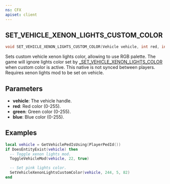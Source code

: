 ```yaml
---
ns: CFX
apiset: client
---
```

## SET_VEHICLE_XENON_LIGHTS_CUSTOM_COLOR

```c
void SET_VEHICLE_XENON_LIGHTS_CUSTOM_COLOR(Vehicle vehicle, int red, int green, int blue);
```

Sets custom vehicle xenon lights color, allowing to use RGB palette. The game will ignore lights color set by [_SET_VEHICLE_XENON_LIGHTS_COLOR](#_0xE41033B25D003A07) when custom color is active. This native is not synced between players. Requires xenon lights mod to be set on vehicle.

## Parameters
* **vehicle**: The vehicle handle.
* **red**: Red color (0-255).
* **green**: Green color (0-255).
* **blue**: Blue color (0-255).

## Examples
```lua
local vehicle = GetVehiclePedIsUsing(PlayerPedId())
if DoesEntityExist(vehicle) then
  -- Toggle xenon lights mod.
  ToggleVehicleMod(vehicle, 22, true)

  -- Set pink lights color.
  SetVehicleXenonLightsCustomColor(vehicle, 244, 5, 82)
end
```
